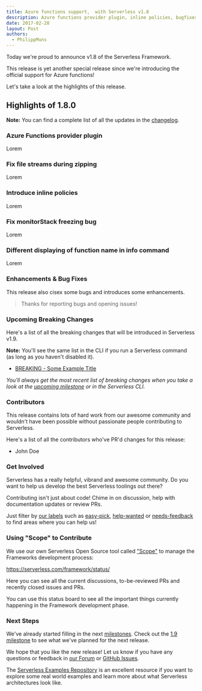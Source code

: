 ```yaml
---
title: Azure functions support,  with Serverless v1.8
description: Azure functions provider plugin, inline policies, bugfixes and improvements in the Serverless Framework v1.8 release.
date: 2017-02-28
layout: Post
authors:
  - PhilippMuns
---
```


Today we're proud to announce v1.8 of the Serverless Framework.

This release is yet another special release since we're introducing the official support for Azure functions!

Let's take a look at the highlights of this release.

## Highlights of 1.8.0

**Note:** You can find a complete list of all the updates in the [changelog](https://github.com/serverless/serverless/blob/master/CHANGELOG.md).

### Azure Functions provider plugin

Lorem

### Fix file streams during zipping

Lorem

### Introduce inline policies

Lorem

### Fix monitorStack freezing bug

Lorem

### Different displaying of function name in info command

Lorem

### Enhancements & Bug Fixes

This release also cisex some bugs and introduces some enhancements.

> Thanks for reporting bugs and opening issues!

### Upcoming Breaking Changes

Here's a list of all the breaking changes that will be introduced in Serverless v1.9.

**Note:** You'll see the same list in the CLI if you run a Serverless command (as long as you haven't disabled it).

- [BREAKING - Some Example Title](https://github.com/serverless/serverless/pull/4711)

*You'll always get the most recent list of breaking changes when you take a look at the [upcoming milestone](https://github.com/serverless/serverless/milestones) or in the Serverless CLI.*

### Contributors

This release contains lots of hard work from our awesome community and wouldn't have been possible without passionate people contributing to Serverless.

Here's a list of all the contributors who've PR'd changes for this release:

- John Doe

### Get Involved

Serverless has a really helpful, vibrand and awesome community. Do you want to help us develop the best Serverless toolings out there?

Contributing isn't just about code! Chime in on discussion, help with documentation updates or review PRs.

Just filter by [our labels](https://github.com/serverless/serverless/labels) such as [easy-pick](https://github.com/serverless/serverless/issues?q=is%3Aopen+is%3Aissue+label%3Astatus%2Feasy-pick), [help-wanted](https://github.com/serverless/serverless/issues?q=is%3Aopen+is%3Aissue+label%3Astatus%2Fhelp-wanted) or [needs-feedback](https://github.com/serverless/serverless/labels/stage%2Fneeds-feedback) to find areas where you can help us!

### Using "Scope" to Contribute

We use our own Serverless Open Source tool called ["Scope"](https://github.com/serverless/scope) to manage the Frameworks development process:

https://serverless.com/framework/status/

Here you can see all the current discussions, to-be-reviewed PRs and recently closed issues and PRs.

You can use this status board to see all the important things currently happening in the Framework development phase.

### Next Steps

We've already started filling in the next [milestones](https://github.com/serverless/serverless/milestones). Check out the [1.9 milestone](https://github.com/serverless/serverless/milestone/24) to see what we've planned for the next release.

We hope that you like the new release! Let us know if you have any questions or feedback in [our Forum](http://forum.serverless.com/) or [GitHub Issues](https://github.com/serverless/serverless/issues).

The [Serverless Examples Repository](https://github.com/serverless/examples) is an excellent resource if you want to explore some real world examples and learn more about what Serverless architectures look like.
